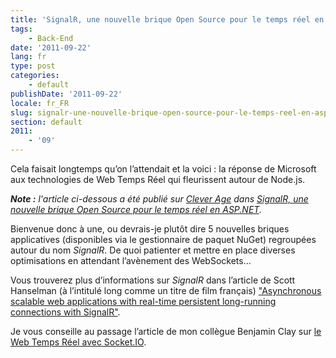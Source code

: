 ```yaml
---
title: 'SignalR, une nouvelle brique Open Source pour le temps réel en ASP.NET'
tags:
    - Back-End
date: '2011-09-22'
lang: fr
type: post
categories:
    - default
publishDate: '2011-09-22'
locale: fr_FR
slug: signalr-une-nouvelle-brique-open-source-pour-le-temps-reel-en-asp-net
section: default
2011:
    - '09'
---
```


Cela faisait longtemps qu’on l’attendait et la voici : la réponse de Microsoft aux technologies de Web Temps Réel qui fleurissent autour de Node.js.

<!--more-->

<em class="canonical">**Note&nbsp;:** l'article ci-dessous a été publié sur [Clever Age](http://www.clever-age.com/fr/) dans [SignalR, une nouvelle brique Open Source pour le temps réel en ASP.NET](http://blog.clever-age.com/fr/2011/09/22/signalr-une-nouvelle-brique-open-source-pour-le-temps-reel-en-asp-net/).</em>

Bienvenue donc à une, ou devrais-je plutôt dire 5 nouvelles briques applicatives (disponibles via le gestionnaire de paquet NuGet) regroupées autour du nom _SignalR_. De quoi patienter et mettre en place diverses optimisations en attendant l’avènement des WebSockets…

Vous trouverez plus d’informations sur _SignalR_ dans l’article de Scott Hanselman (à l’intitulé long comme un titre de film français) ["Asynchronous scalable web applications with real-time persistent long-running connections with SignalR"](http://www.hanselman.com/blog/AsynchronousScalableWebApplicationsWithRealtimePersistentLongrunningConnectionsWithSignalR.aspx).

Je vous conseille au passage l’article de mon collègue Benjamin Clay sur [le Web Temps Réel avec Socket.IO](http://blog.clever-age.com/fr/2011/02/28/le-web-en-temps-reel-avec-socket-io/).

